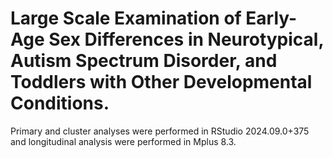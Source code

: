 # Large Scale Examination of Early-Age Sex Differences in Neurotypical, Autism Spectrum Disorder, and Toddlers with Other Developmental Conditions.

Primary and cluster analyses were performed in RStudio 2024.09.0+375 and longitudinal analysis were performed in Mplus 8.3.

